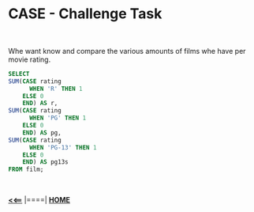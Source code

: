 # **CASE - Challenge Task**

<br/>

Whe want know and compare the various amounts of films whe have per movie rating.

```sql
SELECT 
SUM(CASE rating 
      WHEN 'R' THEN 1
    ELSE 0
    END) AS r,
SUM(CASE rating 
      WHEN 'PG' THEN 1
    ELSE 0
    END) AS pg,
SUM(CASE rating 
      WHEN 'PG-13' THEN 1
    ELSE 0
    END) AS pg13s
FROM film;
```

<br/>

[**<<==**](./assessment_test_3_section_9.md) |====| [**HOME**](../README.md)
